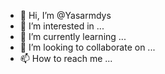 - 👋 Hi, I’m @Yasarmdys
- 👀 I’m interested in ...
- 🌱 I’m currently learning ...
- 💞️ I’m looking to collaborate on ...
- 📫 How to reach me ...

<!---
Yasarmdys/Yasarmdys is a ✨ special ✨ repository because its `README.md` (this file) appears on your GitHub profile.
You can click the Preview link to take a look at your changes.
--->
